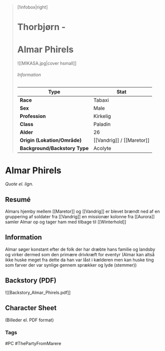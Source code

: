 > [!infobox|right]
> # Thorbjørn -
> # Almar Phirels
> ![[MIKASA.jpg|cover hsmall]]
> ###### Information
> | Type |  Stat |
> | ---- | ---- |
> | **Race** | Tabaxi |
> | **Sex** | Male |
> | **Profession** | Kirkelig |
> | **Class** | Paladin |
>| **Alder** | 26 |
>| **Origin (Lokation/Område)** | [[Vandrig]] / [[Maretor]] |
>| **Background/Backstory Type** | Acolyte |
# Almar Phirels
*Quote el. lign.*
## Resumé
Almars hjemby mellem [[Maretor]] og [[Vandrig]] er blevet brændt ned af en gruppering af soldater fra [[Vandrig]] en missionær kolonne fra [[Aurora]] samler Almar op og tager ham med tilbage til [[Winterhold]]
## Information
Almar søger konstant efter de folk der har dræbte hans familie og landsby og virker dermed som den primære drivkræft for eventyr
(Almar kan altså ikke huske meget fra dette da han var låst i kælderen men kan huske ting som farver der var synlige gennem sprækker og lyde (stemmer))
## Backstory (PDF)
![[Backstory_Almar_Phirels.pdf]]
## Character Sheet
(Billeder el. PDF format)
### Tags
#PC #ThePartyFromMarere 
